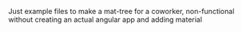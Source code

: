 Just example files to make a mat-tree for a coworker, non-functional without creating an actual angular app and adding material
